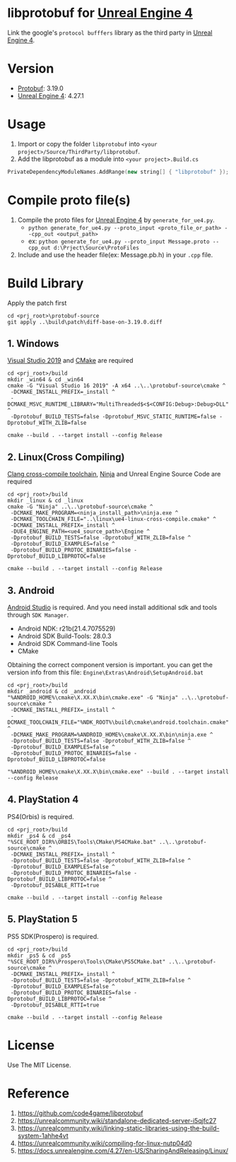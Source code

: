 libprotobuf for [Unreal Engine 4][]
=====

Link the google's `protocol bufffers` library as the third party in [Unreal Engine 4][].

# Version
* [Protobuf][]: 3.19.0
* [Unreal Engine 4][]: 4.27.1

# Usage
1. Import or copy the folder `libprotobuf` into `<your project>/Source/ThirdParty/libprotobuf`.
1. Add the libprotobuf as a module into `<your project>.Build.cs`
  ```C++
  PrivateDependencyModuleNames.AddRange(new string[] { "libprotobuf" });
  ```

# Compile proto file(s)
1. Compile the proto files for [Unreal Engine 4][] by `generate_for_ue4.py`.
    * `python generate_for_ue4.py --proto_input <proto_file_or_path> --cpp_out <output_path>`
    * ex: `python generate_for_ue4.py --proto_input Message.proto --cpp_out d:\Prject\Source\ProtoFiles`
1. Include and use the header file(ex: Message.pb.h) in your `.cpp` file.

# Build Library
Apply the patch first
```
cd <prj_root>\protobuf-source
git apply ..\build\patch\diff-base-on-3.19.0.diff
```

## 1. Windows
[Visual Studio 2019](https://visualstudio.microsoft.com/) and [CMake][] are required
```
cd <prj_root>/build
mkdir _win64 & cd _win64
cmake -G "Visual Studio 16 2019" -A x64 ..\..\protobuf-source\cmake ^
 -DCMAKE_INSTALL_PREFIX=_install ^
 -DCMAKE_MSVC_RUNTIME_LIBRARY="MultiThreaded$<$<CONFIG:Debug>:Debug>DLL" ^
 -Dprotobuf_BUILD_TESTS=false -Dprotobuf_MSVC_STATIC_RUNTIME=false -Dprotobuf_WITH_ZLIB=false
 
cmake --build . --target install --config Release
```
## 2. Linux(Cross Compiling)
[Clang cross-compile toolchain][], [Ninja][] and Unreal Engine Source Code are required
```
cd <prj_root>/build
mkdir _linux & cd _linux
cmake -G "Ninja" ..\..\protobuf-source\cmake ^
 -DCMAKE_MAKE_PROGRAM=<ninja_install_path>\ninja.exe ^
 -DCMAKE_TOOLCHAIN_FILE="..\linux\ue4-linux-cross-compile.cmake" ^
 -DCMAKE_INSTALL_PREFIX=_install ^
 -DUE4_ENGINE_PATH=<ue4_source_path>\Engine ^
 -Dprotobuf_BUILD_TESTS=false -Dprotobuf_WITH_ZLIB=false ^
 -Dprotobuf_BUILD_EXAMPLES=false ^
 -Dprotobuf_BUILD_PROTOC_BINARIES=false -Dprotobuf_BUILD_LIBPROTOC=false

cmake --build . --target install --config Release
```

## 3. Android
[Android Studio](https://developer.android.com/studio) is required. And you need install additional sdk and tools through `SDK Manager`. 
* Android NDK: r21b(21.4.7075529)
* Android SDK Build-Tools: 28.0.3
* Android SDK Command-line Tools
* CMake

Obtaining the correct component version is important. you can get the version info from this file: `Engine\Extras\Android\SetupAndroid.bat`
```
cd <prj_root>/build
mkdir _android & cd _android
"%ANDROID_HOME%\cmake\X.XX.X\bin\cmake.exe" -G "Ninja" ..\..\protobuf-source\cmake ^
 -DCMAKE_INSTALL_PREFIX=_install ^
 -DCMAKE_TOOLCHAIN_FILE="%NDK_ROOT%\build\cmake\android.toolchain.cmake" ^
 -DCMAKE_MAKE_PROGRAM=%ANDROID_HOME%\cmake\X.XX.X\bin\ninja.exe ^
 -Dprotobuf_BUILD_TESTS=false -Dprotobuf_WITH_ZLIB=false ^
 -Dprotobuf_BUILD_EXAMPLES=false ^
 -Dprotobuf_BUILD_PROTOC_BINARIES=false -Dprotobuf_BUILD_LIBPROTOC=false

"%ANDROID_HOME%\cmake\X.XX.X\bin\cmake.exe" --build . --target install --config Release
```

## 4. PlayStation 4
PS4(Orbis) is required.
```
cd <prj_root>/build
mkdir _ps4 & cd _ps4
"%SCE_ROOT_DIR%\ORBIS\Tools\CMake\PS4CMake.bat" ..\..\protobuf-source\cmake ^
 -DCMAKE_INSTALL_PREFIX=_install ^
 -Dprotobuf_BUILD_TESTS=false -Dprotobuf_WITH_ZLIB=false ^
 -Dprotobuf_BUILD_EXAMPLES=false ^
 -Dprotobuf_BUILD_PROTOC_BINARIES=false -Dprotobuf_BUILD_LIBPROTOC=false ^
 -Dprotobuf_DISABLE_RTTI=true

cmake --build . --target install --config Release
```

## 5. PlayStation 5
PS5 SDK(Prospero) is required.
```
cd <prj_root>/build
mkdir _ps5 & cd _ps5
"%SCE_ROOT_DIR%\Prospero\Tools\CMake\PS5CMake.bat" ..\..\protobuf-source\cmake ^
 -DCMAKE_INSTALL_PREFIX=_install ^
 -Dprotobuf_BUILD_TESTS=false -Dprotobuf_WITH_ZLIB=false ^
 -Dprotobuf_BUILD_EXAMPLES=false ^
 -Dprotobuf_BUILD_PROTOC_BINARIES=false -Dprotobuf_BUILD_LIBPROTOC=false ^
 -Dprotobuf_DISABLE_RTTI=true

cmake --build . --target install --config Release
```

# License
Use The MIT License.

# Reference
1. https://github.com/code4game/libprotobuf
1. https://unrealcommunity.wiki/standalone-dedicated-server-i5qjfc27
1. https://unrealcommunity.wiki/linking-static-libraries-using-the-build-system-1ahhe4vt
1. https://unrealcommunity.wiki/compiling-for-linux-nutp04d0
1. https://docs.unrealengine.com/4.27/en-US/SharingAndReleasing/Linux/

[Unreal Engine 4]: https://www.unrealengine.com/
[Protobuf]: https://github.com/protocolbuffers/protobuf
[CMake]:http://www.cmake.org
[Ninja]:https://ninja-build.org
[Clang cross-compile toolchain]:https://docs.unrealengine.com/4.27/en-US/SharingAndReleasing/Linux/GettingStarted/
